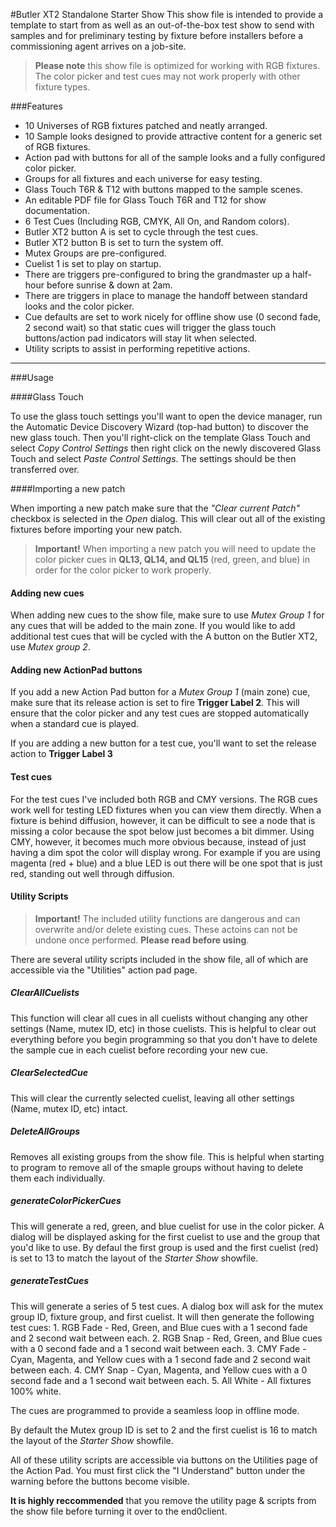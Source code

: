#Butler XT2 Standalone Starter Show
This show file is intended to provide a template to start from as well as an out-of-the-box test show to send with samples and for preliminary testing by fixture before installers before a commissioning agent arrives on a job-site.

>**Please note** this show file is optimized for working with RGB fixtures. The color picker and test cues may not work properly with other fixture types.

###Features
 - 10 Universes of RGB fixtures patched and neatly arranged.
 - 10 Sample looks designed to provide attractive content for a generic set of RGB fixtures.
 - Action pad with buttons for all of the sample looks and a fully configured color picker.
 - Groups for all fixtures and each universe for easy testing.
 - Glass Touch T6R & T12 with buttons mapped to the sample scenes.
 - An editable PDF file for Glass Touch T6R and T12 for show documentation.
 - 6 Test Cues (Including RGB, CMYK, All On, and Random colors). 
 - Butler XT2 button A is set to cycle through the test cues.
 - Butler XT2 button B is set to turn the system off.
 - Mutex Groups are pre-configured.
 - Cuelist 1 is set to play on startup.
 - There are triggers pre-configured to bring the grandmaster up a half-hour before sunrise & down at 2am.
 - There are triggers in place to manage the handoff between standard looks and the color picker.
 - Cue defaults are set to work nicely for offline show use (0 second fade, 2 second wait) so that static cues will trigger the glass touch buttons/action pad indicators will stay lit when selected.
 - Utility scripts to assist in performing repetitive actions.
 ---
 

###Usage

####Glass Touch

To use the glass touch settings you'll want to open the device manager, run the Automatic Device Discovery Wizard (top-had button) to discover the new glass touch. Then you'll right-click on the template Glass Touch and select _Copy Control Settings_ then right click on the newly discovered Glass Touch and select _Paste Control Settings_. The settings should be then transferred over.

####Importing a new patch

When importing a new patch make sure that the _"Clear current Patch"_ checkbox is selected in the _Open_ dialog. This will clear out all of the existing fixtures before importing your new patch. 

>**Important!**
>When importing a new patch you will need to update the color picker cues in **QL13, QL14, and QL15** (red, green, and blue) in order for the color picker to work properly.

#### Adding new cues
When adding new cues to the show file, make sure to use _Mutex Group 1_ for any cues that will be added to the main zone. If you would like to add additional test cues that will be cycled with the A button on the Butler XT2, use _Mutex group 2_. 

#### Adding new ActionPad buttons
If you add a new Action Pad button for a _Mutex Group 1_ (main zone) cue, make sure that its release action is set to fire **Trigger Label 2**. This will ensure that the color picker and any test cues are stopped automatically when a standard cue is played.

If you are adding a new button for a test cue, you'll want to set the release action to **Trigger Label 3**

#### Test cues
For the test cues I've included both RGB and CMY versions. The RGB cues work well for testing LED fixtures when you can view them directly. When a fixture is behind diffusion, however, it can be difficult to see a node that is missing a color because the spot below just becomes a bit dimmer. Using CMY, however, it becomes much more obvious because, instead of just having a dim spot the color will display wrong. For example if you are using magenta (red + blue) and a blue LED is out there will be one spot that is just red, standing out well through diffusion. 

####  Utility Scripts
>**Important!**
>The included utility functions are dangerous and can overwrite and/or delete existing cues. These actoins can not be undone once performed. **Please read before using**.

There are several utility scripts included in the show file, all of which are accessible via the "Utilities" action pad page. 

##### ClearAllCuelists
This function will clear all cues in all cuelists without changing any other settings  (Name, mutex ID, etc) in those cuelists. This is helpful to clear out everything before you begin programming so that you don't have to delete the sample cue in each cuelist before recording your new cue. 

##### ClearSelectedCue
This will clear the currently selected cuelist, leaving all other settings (Name, mutex ID, etc) intact. 

##### DeleteAllGroups
Removes all existing groups from the show file. This is helpful when starting to program to remove all of the smaple groups without having to delete them each individually.

##### generateColorPickerCues
This will generate a red, green, and blue cuelist for use in the color picker. A dialog will be displayed asking for the first cuelist to use and the group that you'd like to use. By defaul the first group is used and the first cuelist (red) is set to 13 to match the layout of the *Starter Show* showfile.

##### generateTestCues
This will generate a series of 5 test cues. A dialog box will ask for the mutex group ID, fixture group, and first cuelist. It will then generate the following test cues:
	1. RGB Fade - Red, Green, and Blue cues with a 1 second fade and 2 second wait between each.
	2. RGB Snap - Red, Green, and Blue cues with a 0 second fade and a  1 second wait between each.
	3. CMY Fade - Cyan, Magenta, and Yellow cues with a 1 second fade and 2 second wait between each.
	4. CMY Snap -  Cyan, Magenta, and Yellow cues with a 0 second fade and a  1 second wait between each.
	5. All White - All fixtures 100% white. 

The cues are programmed to provide a seamless loop in offline mode.

By default the Mutex group ID is set to 2 and the first cuelist is 16 to match the layout of the *Starter Show* showfile.

All of these utility scripts are accessible via buttons on the Utilities page of the Action Pad. You must first click the "I Understand" button under the warning before the buttons become visible. 

**It is highly reccommended** that you remove the utility page & scripts from the show file before turning it over to the end0client.
 



